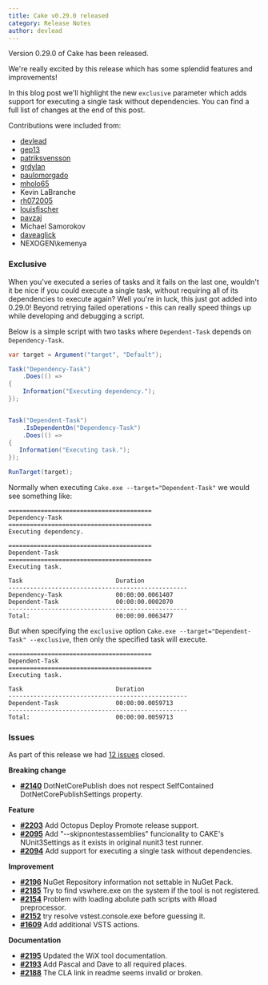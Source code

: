 ```yaml
---
title: Cake v0.29.0 released
category: Release Notes
author: devlead
---
```


Version 0.29.0 of Cake has been released.

We're really excited by this release which has some splendid features and improvements!

In this blog post we'll highlight the new `exclusive` parameter which adds support for executing a single task without dependencies.
You can find a full list of changes at the end of this post.

Contributions were included from:

- [devlead](https://github.com/devlead)
- [gep13](https://github.com/gep13)
- [patriksvensson](https://github.com/patriksvensson)
- [grdylan](https://github.com/grdylan)
- [paulomorgado](https://github.com/paulomorgado)
- [mholo65](https://github.com/mholo65)
- Kevin LaBranche
- [rh072005](https://github.com/rh072005)
- [louisfischer](https://github.com/louisfischer)
- [pavzaj](https://github.com/pavzaj)
- Michael Samorokov
- [daveaglick](https://github.com/daveaglick)
- NEXOGEN\kemenya

<!--excerpt-->

### Exclusive

When you've executed a series of tasks and it fails on the last one, wouldn't it be nice if you could execute a single task, without requiring all of its dependencies to execute again? Well you're in luck, this just got added into 0.29.0! Beyond retrying failed operations - this can really speed things up while developing and debugging a script.

Below is a simple script with two tasks where `Dependent-Task` depends on `Dependency-Task`.

```csharp
var target = Argument("target", "Default");

Task("Dependency-Task")
    .Does(() =>
{
    Information("Executing dependency.");
});


Task("Dependent-Task")
    .IsDependentOn("Dependency-Task")
    .Does(() =>
{
   Information("Executing task.");
});

RunTarget(target);
```

Normally when executing `Cake.exe --target="Dependent-Task"` we would see something like:
```
========================================
Dependency-Task
========================================
Executing dependency.

========================================
Dependent-Task
========================================
Executing task.

Task                          Duration
--------------------------------------------------
Dependency-Task               00:00:00.0061407
Dependent-Task                00:00:00.0002070
--------------------------------------------------
Total:                        00:00:00.0063477
```

But when specifying the `exclusive` option `Cake.exe --target="Dependent-Task" --exclusive`, then only the specified task will execute.

```
========================================
Dependent-Task
========================================
Executing task.

Task                          Duration
--------------------------------------------------
Dependent-Task                00:00:00.0059713
--------------------------------------------------
Total:                        00:00:00.0059713
```

### Issues

As part of this release we had [12 issues](https://github.com/cake-build/cake/milestone/49?closed=1) closed.

__Breaking change__

- [__#2140__](https://github.com/cake-build/cake/issues/2140) DotNetCorePublish does not respect SelfContained DotNetCorePublishSettings property.

__Feature__

- [__#2203__](https://github.com/cake-build/cake/issues/2203) Add Octopus Deploy Promote release support.
- [__#2095__](https://github.com/cake-build/cake/issues/2095) Add "--skipnontestassemblies" funcionality to CAKE's NUnit3Settings as it exists in original nunit3 test runner.
- [__#2094__](https://github.com/cake-build/cake/issues/2094) Add support for executing a single task without dependencies.

__Improvement__

- [__#2196__](https://github.com/cake-build/cake/issues/2196) NuGet Repository information not settable in NuGet Pack.
- [__#2185__](https://github.com/cake-build/cake/issues/2185) Try to find vswhere.exe on the system if the tool is not registered.
- [__#2154__](https://github.com/cake-build/cake/issues/2154) Problem with loading abolute path scripts with #load preprocessor.
- [__#2152__](https://github.com/cake-build/cake/issues/2152) try resolve vstest.console.exe before guessing it.
- [__#1609__](https://github.com/cake-build/cake/issues/1609) Add additional VSTS actions.

__Documentation__

- [__#2195__](https://github.com/cake-build/cake/pull/2195) Updated the WiX tool documentation.
- [__#2193__](https://github.com/cake-build/cake/issues/2193) Add Pascal and Dave to all required places.
- [__#2188__](https://github.com/cake-build/cake/issues/2188) The CLA link in readme seems invalid or broken.
